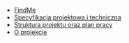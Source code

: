 * [FindMe](/ "FindMe - Dokumentacja")
* [Specyfikacja projektowa i techniczna](/project-specification/ "FindMe - Specyfikacja projektowa i techniczna")
* [Struktura projektu oraz plan pracy](/project-structure/ "FindMe - Struktura projektu oraz plan pracy")
* [O projekcie](/about-project/ "FindME - O projekcie")
